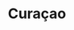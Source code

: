 ---
title:			"Curaçao"
post_path:	2017-03-17-curacao
lon:				-68.9900
lat:				12.1696
date_start:	2017_03_17
date_end:		2017_03_20
metadata:
  - title:  airports
    list:
      - LGA
      - MIA
      - CUR
  - title:  airlines
    list:
      - American Airlines
  - title:  cities
    list:
      - Willemstad
      - Jan Thiel
  - title:  countries
    list:
      - Curaçao
  - title:  continents
    list:
      - South America
photos:
  - ext:		01.jpg
    class:	vertical
---
